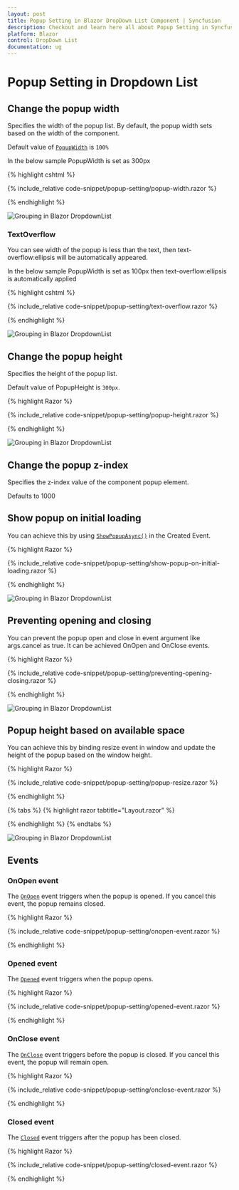 ```yaml
---
layout: post
title: Popup Setting in Blazor DropDown List Component | Syncfusion
description: Checkout and learn here all about Popup Setting in Syncfusion Blazor DropDown List component and much more.
platform: Blazor
control: DropDown List
documentation: ug
---
```


# Popup Setting in Dropdown List

## Change the popup width

Specifies the width of the popup list. By default, the popup width sets based on the width of the component.

Default value of [`PopupWidth`](https://help.syncfusion.com/cr/blazor/Syncfusion.Blazor.DropDowns.SfDropDownList-2.html#Syncfusion_Blazor_DropDowns_SfDropDownList_2_PopupWidth) is `100%`

In the below sample PopupWidth is set as 300px

{% highlight cshtml %}

{% include_relative code-snippet/popup-setting/popup-width.razor %}

{% endhighlight %}

![Grouping in Blazor DropdownList](./images/popup-setting/blazor_dropdown_popup-width.png)

### TextOverflow

You can see width of the popup is less than the text, then text-overflow:ellipsis will be automatically appeared.

In the below sample PopupWidth is set as 100px then text-overflow:ellipsis is automatically applied

{% highlight cshtml %}

{% include_relative code-snippet/popup-setting/text-overflow.razor %}

{% endhighlight %}

![Grouping in Blazor DropdownList](./images/popup-setting/blazor_dropdown_text-overflow.png)

## Change the popup height

Specifies the height of the popup list.

Default value of PopupHeight is `300px`.

{% highlight Razor %}

{% include_relative code-snippet/popup-setting/popup-height.razor %}

{% endhighlight %}

![Grouping in Blazor DropdownList](./images/popup-setting/blazor_dropdown_popup-height.png)

## Change the popup z-index

Specifies the z-index value of the component popup element.

Defaults to 1000

## Show popup on initial loading

You can achieve this by using [`ShowPopupAsync()`](https://help.syncfusion.com/cr/blazor/Syncfusion.Blazor.DropDowns.SfDropDownList-2.html#Syncfusion_Blazor_DropDowns_SfDropDownList_2_ShowPopupAsync) in the Created Event.

{% highlight Razor %}

{% include_relative code-snippet/popup-setting/show-popup-on-initial-loading.razor %}

{% endhighlight %}

![Grouping in Blazor DropdownList](./images/popup-setting/blazor_dropdown_popup-initial-loading.png)

## Preventing opening and closing

You can prevent the popup open and close in event argument like args.cancel as true. It can be achieved OnOpen and OnClose events. 

{% highlight Razor %}

{% include_relative code-snippet/popup-setting/preventing-opening-closing.razor %}

{% endhighlight %}

![Grouping in Blazor DropdownList](./images/popup-setting/blazor_dropdown_preventing-opening-closing.png)

## Popup height based on available space

You can achieve this by binding resize event in window and update the height of the popup based on the window height.

{% highlight Razor %}

{% include_relative code-snippet/popup-setting/popup-resize.razor %}

{% endhighlight %}

{% tabs %}
{% highlight razor tabtitle="Layout.razor" %}

<script>
    window.addEventListener("resize", function (e) {
        var wrapper = document.getElementById("dropdown").parentElement;
        var popupEle = document.getElementById("dropdown_popup");
        var topVal = wrapper.getBoundingClientRect().top;
        window.innerHeight - topVal;
        if (popupEle) {
            popupEle.style.maxHeight = (window.innerHeight - topVal-50) + "px";
            popupEle.style.height = (window.innerHeight - topVal-50) + "px";
            
        }
    })
</script>

{% endhighlight %}
{% endtabs %}

![Grouping in Blazor DropdownList](./images/popup-setting/blazor_dropdown_popup_resize.gif)

## Events

### OnOpen event

The [`OnOpen`](https://help.syncfusion.com/cr/blazor/Syncfusion.Blazor.DropDowns.DropDownListEvents-2.html#Syncfusion_Blazor_DropDowns_DropDownListEvents_2_OnOpen) event triggers when the popup is opened. If you cancel this event, the popup remains closed.

{% highlight Razor %}

{% include_relative code-snippet/popup-setting/onopen-event.razor %}

{% endhighlight %}

### Opened event

The [`Opened`](https://help.syncfusion.com/cr/blazor/Syncfusion.Blazor.DropDowns.DropDownListEvents-2.html#Syncfusion_Blazor_DropDowns_DropDownListEvents_2_Opened) event triggers when the popup opens.

{% highlight Razor %}

{% include_relative code-snippet/popup-setting/opened-event.razor %}

{% endhighlight %}

### OnClose event

The [`OnClose`](https://help.syncfusion.com/cr/blazor/Syncfusion.Blazor.DropDowns.DropDownListEvents-2.html#Syncfusion_Blazor_DropDowns_DropDownListEvents_2_OnClose) event triggers before the popup is closed. If you cancel this event, the popup will remain open.

{% highlight Razor %}

{% include_relative code-snippet/popup-setting/onclose-event.razor %}

{% endhighlight %}

### Closed event

The [`Closed`](https://help.syncfusion.com/cr/blazor/Syncfusion.Blazor.DropDowns.DropDownListEvents-2.html#Syncfusion_Blazor_DropDowns_DropDownListEvents_2_OnClose) event triggers after the popup has been closed.

{% highlight Razor %}

{% include_relative code-snippet/popup-setting/closed-event.razor %}

{% endhighlight %}
